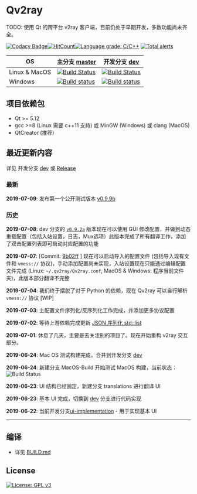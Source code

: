 # Qv2ray 

TODO: 使用 Qt 的跨平台 v2ray 客户端，目前仍处于早期开发，多数功能尚未齐全。

[![Codacy Badge](https://api.codacy.com/project/badge/Grade/a034dd186c36408c92ffb04449fb6996)](https://app.codacy.com/app/lhy0403/Qv2ray?utm_source=github.com&utm_medium=referral&utm_content=lhy0403/Qv2ray&utm_campaign=Badge_Grade_Dashboard)[![HitCount](http://hits.dwyl.io/lhy0403/Qv2ray.svg)](http://hits.dwyl.io/lhy0403/Qv2ray)[![Language grade: C/C++](https://img.shields.io/lgtm/grade/cpp/g/lhy0403/Qv2ray.svg?logo=lgtm&logoWidth=18)](https://lgtm.com/projects/g/lhy0403/Qv2ray/context:cpp) [![Total alerts](https://img.shields.io/lgtm/alerts/g/lhy0403/Qv2ray.svg?logo=lgtm&logoWidth=18)](https://lgtm.com/projects/g/lhy0403/Qv2ray/alerts/)

| OS            | 主分支 [master](https://github.com/lhy0403/Qv2ray/tree/master) | 开发分支 [dev](https://github.com/lhy0403/Qv2ray/tree/dev)     |
| ------------- | ------------------------------------------------------------- | ------------------------------------------------------------ |
| Linux & MacOS | [![Build Status](https://travis-ci.com/lhy0403/Qv2ray.svg?branch=master)](https://travis-ci.com/lhy0403/Qv2ray) |  [![Build Status](https://travis-ci.com/lhy0403/Qv2ray.svg?branch=dev)](https://travis-ci.com/lhy0403/Qv2ray)                                                            |
| Windows       | [![Build status](https://ci.appveyor.com/api/projects/status/i1l524ws0hiitpm4/branch/master?svg=true)](https://ci.appveyor.com/project/lhy0403/qv2ray/branch/master) | [![Build status](https://ci.appveyor.com/api/projects/status/i1l524ws0hiitpm4/branch/dev?svg=true)](https://ci.appveyor.com/project/lhy0403/qv2ray/branch/dev) |

## 项目依赖包

- Qt >= 5.12
- gcc >=8 (Linux 需要 c++11 支持) 或 MinGW (Windows) 或 clang (MacOS)
- QtCreator (推荐)

## 最近更新内容

详见 开发分支 [dev](https://github.com/lhy0403/Qv2ray/tree/dev) 或 [Release](https://github.com/lhy0403/Qv2ray/releases)

### 最新

**2019-07-09**: 发布第一个公开测试版本 [v0.9.9b](https://github.com/lhy0403/Qv2ray/releases/tag/v0.9.9b)

### 历史

**2019-07-08**: dev 分支的 [`v0.9.2a`](https://github.com/lhy0403/Qv2ray/releases/tag/v0.9.2a) 版本现在可以使用 GUI 修改配置，并做到动态重载配置（包括入站设置，日志，Mux选项）此版本完成了所有翻译工作，添加了双击配置列表即可启动对应配置的功能

**2019-07-07**: [Commit: [9b02ff](https://github.com/lhy0403/Qv2ray/commit/9b02ff9da8f96325bafa08958ba12c0dff66e715) ] 现在可以启动导入的配置文件 (包括导入现有文件和 `vmess://` 协议)，手动添加配置尚未实现，入站设置现在只能通过编辑配置文件完成 (Linux: `~/.qv2ray/Qv2ray.conf`, MacOS & Windows: 程序当前文件夹)，此版本部分翻译不完整

**2019-07-04**: 我们终于摆脱了对于 Python 的依赖，现在 Qv2ray 可以自行解析 `vmess://` 协议 [WIP]

**2019-07-03**: 主配置文件序列化/反序列化工作完成，并添加更多协议配置

**2019-07-02**: 等待上游依赖完成更新 [JSON 序列化 std::list](https://github.com/xyz347/x2struct/issues/11#issuecomment-507671091)

**2019-07-01**: 休息了几天，主要是去关注别的项目了。现在开始重构 v2ray 交互部分。

**2019-06-24**: Mac OS 测试构建完成，合并到开发分支 [dev](https://github.com/lhy0403/Qv2ray/tree/dev)

**2019-06-24**: 新建分支 MacOS-Build 开始测试 MacOS 构建，当前状态：![Build Status](https://travis-ci.com/lhy0403/Qv2ray.svg?branch=MacOS-Build)

**2019-06-23**: UI 结构已经固定，新建分支 translations 进行翻译 UI

**2019-06-23**: 基本 UI 完成，切换到 [dev](https://github.com/lhy0403/Qv2ray/tree/dev) 分支进行代码实现

**2019-06-22**: 当前开发分支[ui-implementation](https://github.com/lhy0403/Qv2ray/tree/ui-implementation) - 用于实现基本 UI

----------------------


## 编译
 - 详见 [BUILD.md](BUILD.md)
## License

[![License: GPL v3](https://img.shields.io/badge/License-GPL%20v3-blue.svg)](https://www.gnu.org/licenses/gpl-3.0)
